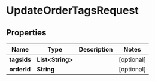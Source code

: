 
# UpdateOrderTagsRequest

## Properties
Name | Type | Description | Notes
------------ | ------------- | ------------- | -------------
**tagsIds** | **List&lt;String&gt;** |  |  [optional]
**orderId** | **String** |  |  [optional]



